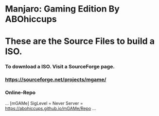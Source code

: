 # Manjaro: Gaming Edition By ABOhiccups
# These are the Source Files to build a ISO.
### To download a ISO. Visit a SourceForge page.
### https://sourceforge.net/projects/mgame/

### Online-Repo
...
[mGAMe]
SigLevel = Never
Server = https://abohiccups.github.io/mGAMe/Repo
...
